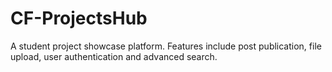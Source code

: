# CF-ProjectsHub
A student project showcase platform. Features include post publication, file upload, user authentication and advanced search.
